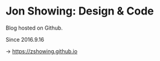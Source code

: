 # Jon Showing: Design & Code

Blog hosted on Github.

Since 2016.9.16

→ https://zshowing.github.io
